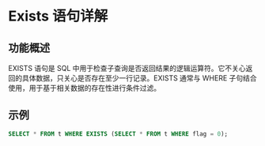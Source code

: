 # Exists 语句详解

## 功能概述
EXISTS 语句是 SQL 中用于检查子查询是否返回结果的逻辑运算符。它不关心返回的具体数据，只关心是否存在至少一行记录。EXISTS 通常与 WHERE 子句结合使用，用于基于相关数据的存在性进行条件过滤。

## 示例

```sql
SELECT * FROM t WHERE EXISTS (SELECT * FROM t WHERE flag = 0);
```
